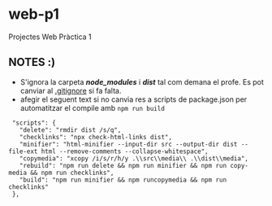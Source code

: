 # web-p1
Projectes Web Pràctica 1

## NOTES :)

 - S'ignora la carpeta ***node_modules*** i ***dist*** tal com demana el profe. Es pot canviar al [.gitignore](https://github.com/bertugarangou/web-p1/blob/3f0a004110780ba055cb4889d1004bb01631fd79/.gitignore) si fa falta.
 - afegir el seguent text si no canvia res a scripts de package.json per automatitzar el compile amb `npm run build`
 ```
  "scripts": {
    "delete": "rmdir dist /s/q",
    "checklinks": "npx check-html-links dist",
    "minifier": "html-minifier --input-dir src --output-dir dist --file-ext html --remove-comments --collapse-whitespace",
    "copymedia": "xcopy /i/s/r/h/y .\\src\\media\\ .\\dist\\media",
    "rebuild": "npm run delete && npm run minifier && npm run copy-media && npm run checklinks",
    "build": "npm run minifier && npm runcopymedia && npm run checklinks"
  },
 ```
